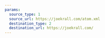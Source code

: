 ```yaml
---
params:
  source_type: 1
  source_url: https://joekrall.com/atom.xml
  destination_type: 2
  destination_url: https://joekrall.com/
---
```

